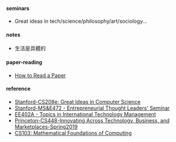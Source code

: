 #### seminars 
* Great ideas in tech/science/philosophy/art/sociology...

#### notes  
* 生活是具體的  

#### paper-reading
* [How to Read a Paper](https://blizzard.cs.uwaterloo.ca/keshav/home/Papers/data/07/paper-reading.pdf)


#### reference 
* [Stanford-CS208e: Great Ideas in Computer Science](https://web.stanford.edu/class/cs208e/cgi-bin/main.cgi/schedule/) 
* [Stanford-MS&E472 - Entrepreneurial Thought Leaders' Seminar](http://scpd.stanford.edu/search/publicCourseSearchDetails.do?method=load&courseId=12779)
* [EE402A - Topics in International Technology Management](https://www.youtube.com/playlist?list=PLoROMvodv4rOY_McwVddhHBnO2ey7F7oJ)
* [Princeton-CS448-Innovating Across Technology, Business, and Marketplaces-Spring2019](https://www.cs.princeton.edu/courses/archive/spring19/cos448/schedule.html) 
* [CS103: Mathematical Foundations of Computing](http://web.stanford.edu/class/cs103//handouts/overview.html) 

